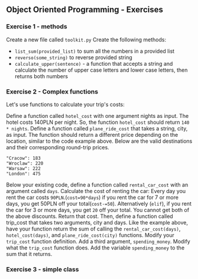 ## Object Oriented Programming - Exercises
### Exercise 1 - methods
Create a new file called `toolkit.py`
Create the following methods:
* `list_sum(provided_list)` to sum all the numbers in a provided list
* `reverso(some_string)` to reverse provided string
* `calculate_upper(sentence)` - a function that accepts a string and calculate the number of upper case letters and lower case letters, then returns both numbers

### Exercise 2 - Complex functions
Let's use functions to calculate your trip's costs:

Define a function called `hotel_cost` with one argument nights as input. The hotel costs 140PLN per night. So, the function `hotel_cost` should return `140 * nights`.
Define a function called `plane_ride_cost` that takes a string, city, as input. The function should return a different price depending on the location, similar to the code example above. Below are the valid destinations and their corresponding round-trip prices.
```
"Cracow": 183
"Wroclaw": 220
"Warsaw": 222
"London": 475
```
Below your existing code, define a function called `rental_car_cost` with an argument called `days`. Calculate the cost of renting the car: Every day you rent the car costs `90PLN`.(`cost=90*days`) if you rent the car for 7 or more days, you get 50PLN off your total(`cost-=50`). Alternatively (`elif`), if you rent the car for 3 or more days, you get `20` off your total. You cannot get both of the above discounts. Return that cost.
Then, define a function called trip_cost that takes two arguments, city and days. Like the example above, have your function return the sum of calling the `rental_car_cost(days)`, `hotel_cost(days)`, and `plane_ride_cost(city)` functions.
Modify your `trip_cost` function definition. Add a third argument, `spending_money`. Modify what the `trip_cost` function does. Add the variable `spending_money` to the sum that it returns.

### Exercise 3 - simple class
